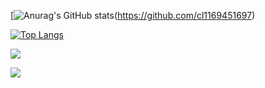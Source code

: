 [![Anurag's GitHub stats](https://github-readme-stats.vercel.app/api?username=cl1169451697&show_icons=true?count_private=true&hide=contribs)(https://github.com/cl1169451697)

[![Top Langs](https://github-readme-stats.vercel.app/api/top-langs/?username=cl1169451697&layout=compact)](https://github.com/cl1169451697)

![](https://github-readme-activity-graph.cyclic.app/graph?username=cl1169451697&theme=dracula)

![](https://img.shields.io/badge/java-1.0-brightgreen)

